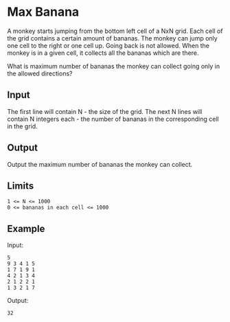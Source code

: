 # Max Banana

A monkey starts jumping from the bottom left cell of a NxN grid.
Each cell of the grid contains a certain amount of bananas.
The monkey can jump only one cell to the right or one cell up.
Going back is not allowed. When the monkey is in a given cell,
it collects all the bananas which are there.

What is maximum number of bananas the monkey can collect going
only in the allowed directions?

## Input

The first line will contain N - the size of the grid.
The next N lines will contain N integers each - the number of bananas
in the corresponding cell in the grid.

## Output

Output the maximum number of bananas the monkey can collect.

## Limits

```
1 <= N <= 1000
0 <= bananas in each cell <= 1000
```

## Example

Input:

```
5
9 3 4 1 5
1 7 1 9 1
4 2 1 3 4
2 1 2 2 1
1 3 2 1 7
```

Output:

```
32
```

